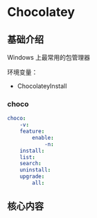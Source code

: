 # Chocolatey


## 基础介绍

Windows 上最常用的包管理器

环境变量：
- ChocolateyInstall

### choco
```yaml
choco:
    -v:
    feature:
        enable:
            -n:
    install:
    list:
    search:
    uninstall:
    upgrade:
        all:
```



## 核心内容